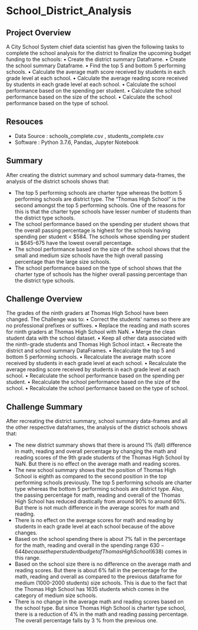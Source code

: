 # School_District_Analysis

## Project Overview 
A City School System chief data scientist has given the following tasks to complete the school analysis for the district to finalize the upcoming budget funding to the schools: • Create the district summary Dataframe. • Create the school summary Dataframe. • Find the top 5 and bottom 5 performing schools. • Calculate the average math score received by students in each grade level at each school. • Calculate the average reading score received by students in each grade level at each school. • Calculate the school performance based on the spending per student. • Calculate the school performance based on the size of the school. • Calculate the school performance based on the type of school. 

## Resouces 
- Data Source : schools_complete.csv , students_complete.csv 
- Software : Python 3.7.6, Pandas, Jupyter Notebook 
 
## Summary 
After creating the district summary and school summary data-frames, the analysis of the district schools shows that: 
- The top 5 performing schools are charter type whereas the bottom 5 performing schools are district type. The “Thomas High School” is the second amongst the top 5 performing schools. One of the reasons for this is that the charter type schools have lesser number of students than the district type schools. 
- The school performance based on the spending per student shows that the overall passing percentage is highest for the schools having spending per student < $584. The schools whose spending per student is $645-675 have the lowest overall percentage. 
- The school performance based on the size of the school shows that the small and medium size schools have the high overall passing percentage than the large size schools. 
- The school performance based on the type of school shows that the charter type of schools has the higher overall passing percentage than the district type schools. 
 
## Challenge Overview 
The grades of the ninth graders at Thomas High School have been changed. The Challenge was to: 
• Correct the students' names so there are no professional prefixes or suffixes. • Replace the reading and math scores for ninth graders at Thomas High School with NaN. 
• Merge the clean student data with the school dataset. • Keep all other data associated with the ninth-grade students and Thomas High School intact. • Recreate the district and school summary DataFrames. • Recalculate the top 5 and bottom 5 performing schools. • Recalculate the average math score received by students in each grade level at each school. • Recalculate the average reading score received by students in each grade level at each school. • Recalculate the school performance based on the spending per student. • Recalculate the school performance based on the size of the school. • Recalculate the school performance based on the type of school. 
 
## Challenge Summary 
After recreating the district summary, school summary data-frames and all the other respective dataframes, the analysis of the district schools shows that: 
- The new district summary shows that there is around 1% (fall) difference in math, reading and overall percentage by changing the math and reading scores of the 9th grade students of the Thomas High School by NaN. But there is no effect on the average math and reading scores. 
- The new school summary shows that the position of Thomas High School is eighth as compared to the second position in the top performing schools previously. The top 5 performing schools are charter type whereas the bottom 5 performing schools are district type. Also, the passing percentage for math, reading and overall of the Thomas High School has reduced drastically from around 90% to around 60%. But there is not much difference in the average scores for math and reading. 
- There is no effect on the average scores for math and reading by students in each grade level at each school because of the above changes. 
- Based on the school spending there is about 7% fall in the percentage for the math, reading and overall in the spending range $630-644 because the per student budget of Thomas High School ($638) comes in this range. 
- Based on the school size there is no difference on the average math and reading scores. But there is about 6% fall in the percentage for the math, reading and overall as compared to the previous dataframe for medium (1000-2000 students) size schools. This is due to the fact that the Thomas High School has 1635 students which comes in the category of medium size schools. 
- There is no change in the average math and reading scores based on the school type. But since Thomas High School is charter type school, there is a reduction of 4% in the math and reading passing percentage. The overall percentage falls by 3 % from the previous one. 
 
 